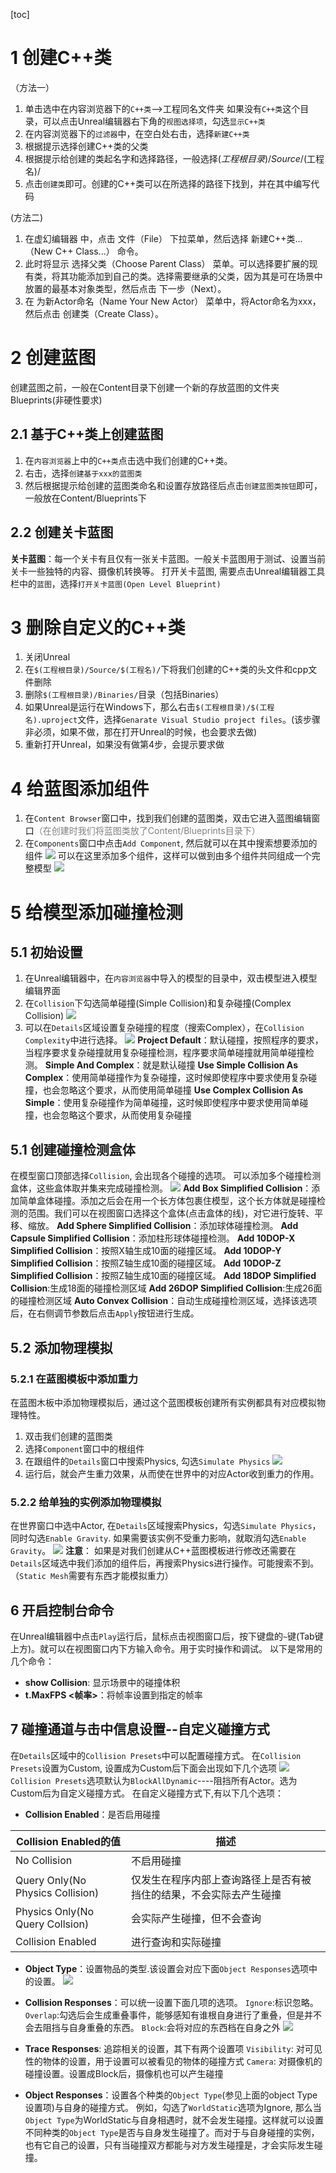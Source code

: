[toc]
# 1 创建C++类
（方法一）
1. 单击选中在内容浏览器下的```C++类```-->工程同名文件夹
   如果没有```C++类```这个目录，可以点击Unreal编辑器右下角的```视图选择项```，勾选```显示C++类```
2. 在内容浏览器下的```过滤器```中，在空白处右击，选择```新建C++类```
3. 根据提示选择创建C++类的父类
4. 根据提示给创建的类起名字和选择路径，一般选择$(工程根目录)/Source/$(工程名)/
5. 点击```创建类```即可。创建的C++类可以在所选择的路径下找到，并在其中编写代码

(方法二)
1. 在虚幻编辑器 中，点击 文件（File） 下拉菜单，然后选择 新建C++类...（New C++ Class...） 命令。
2. 此时将显示 选择父类（Choose Parent Class） 菜单。可以选择要扩展的现有类，将其功能添加到自己的类。选择需要继承的父类，因为其是可在场景中放置的最基本对象类型，然后点击 下一步（Next）。
3. 在 为新Actor命名（Name Your New Actor） 菜单中，将Actor命名为xxx，然后点击 创建类（Create Class）。

# 2 创建蓝图
创建蓝图之前，一般在Content目录下创建一个新的存放蓝图的文件夹Blueprints(非硬性要求)
## 2.1 基于C++类上创建蓝图
1. 在```内容浏览器```上中的```C++类```点击选中我们创建的C++类。
2. 右击，选择```创建基于xxx的蓝图类```
3. 然后根据提示给创建的蓝图类命名和设置存放路径后点击```创建蓝图类按钮```即可，一般放在Content/Blueprints下

## 2.2 创建关卡蓝图
**关卡蓝图**：每一个关卡有且仅有一张关卡蓝图。一般关卡蓝图用于测试、设置当前关卡一些独特的内容、摄像机转换等。
打开关卡蓝图, 需要点击Unreal编辑器工具栏中的```蓝图```，选择```打开关卡蓝图(Open Level Blueprint)```


# 3 删除自定义的C++类
1. 关闭Unreal
2. 在```$(工程根目录)/Source/$(工程名)/```下将我们创建的C++类的头文件和cpp文件删除
3. 删除```$(工程根目录)/Binaries/```目录（包括Binaries）
4. 如果Unreal是运行在Windows下，那么右击```$(工程根目录)/$(工程名).uproject```文件，选择```Genarate Visual Studio project files```。(该步骤非必须，如果不做，那在打开Unreal的时候，也会要求去做)
5. 重新打开Unreal，如果没有做第4步，会提示要求做

# 4 给蓝图添加组件
1. 在`Content Browser`窗口中，找到我们创建的蓝图类，双击它进入蓝图编辑窗口<font color=gray>（在创建时我们将蓝图类放了Content/Blueprints目录下）</font>
2. 在`Components`窗口中点击`Add Component`, 然后就可以在其中搜索想要添加的组件
![](img/add_component_1.png)
可以在这里添加多个组件，这样可以做到由多个组件共同组成一个完整模型
![](img/add_component_2.png)


# 5 给模型添加碰撞检测
## 5.1 初始设置
1. 在Unreal编辑器中，在`内容浏览器`中导入的模型的目录中，双击模型进入模型编辑界面
2. 在`Collision`下勾选简单碰撞(Simple Collision)和复杂碰撞(Complex Collision)
![](img/collision-1.png)
3. 可以在`Details`区域设置复杂碰撞的程度（搜索Complex），在`Collision Complexity`中进行选择。
![](img/collision-2.png)
**Project Default**：默认碰撞，按照程序的要求，当程序要求复杂碰撞就用复杂碰撞检测，程序要求简单碰撞就用简单碰撞检测。
**Simple And Complex**：就是默认碰撞
**Use Simple Collision As Complex**：使用简单碰撞作为复杂碰撞，这时候即使程序中要求使用复杂碰撞，也会忽略这个要求，从而使用简单碰撞
**Use Complex Collision As Simple**：使用复杂碰撞作为简单碰撞，这时候即使程序中要求使用简单碰撞，也会忽略这个要求，从而使用复杂碰撞
## 5.1 创建碰撞检测盒体
在模型窗口顶部选择`Collision`, 会出现各个碰撞的选项。
可以添加多个碰撞检测盒体，这些盒体取并集来完成碰撞检测。
![](img/collision-3.png)
**Add Box Simplified Collision**：添加简单盒体碰撞。添加之后会在用一个长方体包裹住模型，这个长方体就是碰撞检测的范围。我们可以在视图窗口选择这个盒体(点击盒体的线)，对它进行旋转、平移、缩放。
**Add Sphere Simplified Collision**：添加球体碰撞检测。
**Add Capsule Simplified Collision**：添加柱形球体碰撞检测。
**Add 10DOP-X Simplified Collision**：按照X轴生成10面的碰撞区域。
**Add 10DOP-Y Simplified Collision**：按照Z轴生成10面的碰撞区域。
**Add 10DOP-Z Simplified Collision**：按照Z轴生成10面的碰撞区域。
**Add 18DOP Simplified Collision**:生成18面的碰撞检测区域
**Add 26DOP Simplified Collision**:生成26面的碰撞检测区域
**Auto Convex Collision**：自动生成碰撞检测区域，选择该选项后，在右侧调节参数后点击`Apply`按钮进行生成。

## 5.2 添加物理模拟
### 5.2.1 在蓝图模板中添加重力
在蓝图木板中添加物理模拟后，通过这个蓝图模板创建所有实例都具有对应模拟物理特性。
1. 双击我们创建的蓝图类
2. 选择`Component`窗口中的根组件
3. 在跟组件的`Details`窗口中搜索Physics, 勾选`Simulate Physics`
![](img/collision-4.png)
4. 运行后，就会产生重力效果，从而使在世界中的对应Actor收到重力的作用。
### 5.2.2 给单独的实例添加物理模拟
在世界窗口中选中Actor, 在`Details`区域搜索Physics，勾选`Simulate Physics`，同时勾选`Enable Gravity`. 如果需要该实例不受重力影响，就取消勾选`Enable Gravity`。
![](img/collision-5.png)
**注意**：
如果是对我们创建从C++蓝图模板进行修改还需要在`Details`区域选中我们添加的组件后，再搜索Physics进行操作。可能搜索不到。（`Static Mesh`需要有东西才能模拟重力）

## 6 开启控制台命令
在Unreal编辑器中点击`Play`运行后，鼠标点击视图窗口后，按下键盘的`~`键(Tab键上方)。就可以在视图窗口内下方输入命令。用于实时操作和调试。
以下是常用的几个命令：
- **show Collision**: 显示场景中的碰撞体积
- **t.MaxFPS <帧率>**：将帧率设置到指定的帧率

## 7 碰撞通道与击中信息设置--自定义碰撞方式
在`Details`区域中的`Collision Presets`中可以配置碰撞方式。
在`Collision Presets`设置为Custom, 设置成为Custom后下面会出现如下几个选项
![](img/collision-7.png)
`Collision Presets`选项默认为`BlockAllDynamic`----阻挡所有Actor。选为Custom后为自定义碰撞方式。
在自定义碰撞方式下,有以下几个选项：
- **Collision Enabled**：是否启用碰撞

|Collision Enabled的值|描述|
|---------------------|---|
|No Collision|不启用碰撞|
|Query Only(No Physics Collision)|仅发生在程序内部上查询路径上是否有被挡住的结果，不会实际去产生碰撞|
|Physics Only(No Query Collsion)|会实际产生碰撞，但不会查询|
|Collision Enabled|进行查询和实际碰撞|

- **Object Type**：设置物品的类型.该设置会对应下面`Object Responses`选项中的设置。
![](img/collision-8.png)
- **Collision Responses**：可以统一设置下面几项的选项。
`Ignore`:标识忽略。
`Overlap`:勾选后会生成重叠事件，能够感知有谁根自身进行了重叠，但是并不会去阻挡与自身重叠的东西。
`Block`:会将对应的东西档在自身之外
![](img/collision-7.png)

- **Trace Responses**: 追踪相关的设置，其下有两个设置项
`Visibility`: 对可见性的物体的设置，用于设置可以被看见的物体的碰撞方式
`Camera`: 对摄像机的碰撞设置。设置成Block后，摄像机也可以产生碰撞

- **Object Responses**：设置各个种类的`Object Type`(参见上面的object Type设置项)与自身的碰撞方式。
例如，勾选了`WorldStatic`选项为Ignore, 那么当`Object Type`为WorldStatic与自身相遇时，就不会发生碰撞。这样就可以设置不同种类的`Object Type`是否与自身发生碰撞了。而对于与自身碰撞的实例，也有它自己的设置，只有当碰撞双方都能与对方发生碰撞是，才会实际发生碰撞。